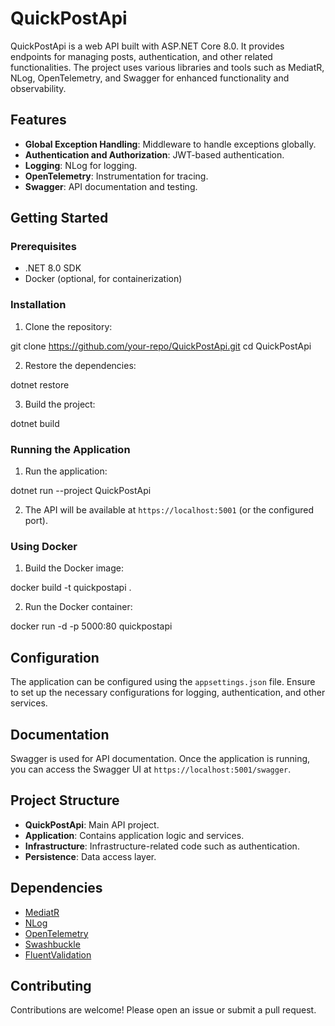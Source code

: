 # QuickPostApi

QuickPostApi is a web API built with ASP.NET Core 8.0. It provides endpoints for managing posts, authentication, and other related functionalities. The project uses various libraries and tools such as MediatR, NLog, OpenTelemetry, and Swagger for enhanced functionality and observability.

## Features

- **Global Exception Handling**: Middleware to handle exceptions globally.
- **Authentication and Authorization**: JWT-based authentication.
- **Logging**: NLog for logging.
- **OpenTelemetry**: Instrumentation for tracing.
- **Swagger**: API documentation and testing.

## Getting Started

### Prerequisites

- .NET 8.0 SDK
- Docker (optional, for containerization)

### Installation

1. Clone the repository:

git clone https://github.com/your-repo/QuickPostApi.git
cd QuickPostApi


2. Restore the dependencies:

dotnet restore

3. Build the project:

dotnet build

### Running the Application

1. Run the application:

dotnet run --project QuickPostApi

2. The API will be available at `https://localhost:5001` (or the configured port).

### Using Docker

1. Build the Docker image:

docker build -t quickpostapi .

2. Run the Docker container:

docker run -d -p 5000:80 quickpostapi


## Configuration

The application can be configured using the `appsettings.json` file. Ensure to set up the necessary configurations for logging, authentication, and other services.

## Documentation

Swagger is used for API documentation. Once the application is running, you can access the Swagger UI at `https://localhost:5001/swagger`.

## Project Structure

- **QuickPostApi**: Main API project.
- **Application**: Contains application logic and services.
- **Infrastructure**: Infrastructure-related code such as authentication.
- **Persistence**: Data access layer.

## Dependencies

- [MediatR](https://github.com/jbogard/MediatR)
- [NLog](https://github.com/NLog/NLog)
- [OpenTelemetry](https://github.com/open-telemetry/opentelemetry-dotnet)
- [Swashbuckle](https://github.com/domaindrivendev/Swashbuckle.AspNetCore)
- [FluentValidation](https://fluentvalidation.net/)

## Contributing

Contributions are welcome! Please open an issue or submit a pull request.

